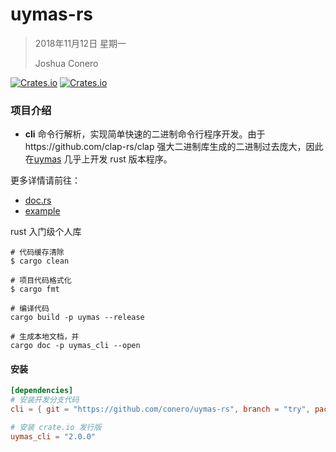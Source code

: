 # uymas-rs

> 2018年11月12日 星期一
>
> Joshua  Conero



[![Crates.io](https://img.shields.io/crates/v/uymas_cli?style=flat-square)](https://crates.io/crates/uymas_cli)
[![Crates.io](https://img.shields.io/crates/d/uymas_cli?style=flat-square)](https://crates.io/crates/uymas_cli)



### 项目介绍

- **cli**  命令行解析，实现简单快速的二进制命令行程序开发。由于https://github.com/clap-rs/clap 强大二进制库生成的二进制过去庞大，因此在[uymas](https://github.com/conero/uymas) 几乎上开发 rust 版本程序。



更多详情请前往：

- [doc.rs](https://crates.io/crates/uymas_cli)
- [example](https://gitee.com/conero/uymas-rs/tree/example/)



rust 入门级个人库

```shell
# 代码缓存清除
$ cargo clean

# 项目代码格式化
$ cargo fmt

# 编译代码
cargo build -p uymas --release

# 生成本地文档，并
cargo doc -p uymas_cli --open
```





#### 安装

```toml
[dependencies]
# 安装开发分支代码
cli = { git = "https://github.com/conero/uymas-rs", branch = "try", package="uymas_cli" }

# 安装 crate.io 发行版
uymas_cli = "2.0.0"
```



